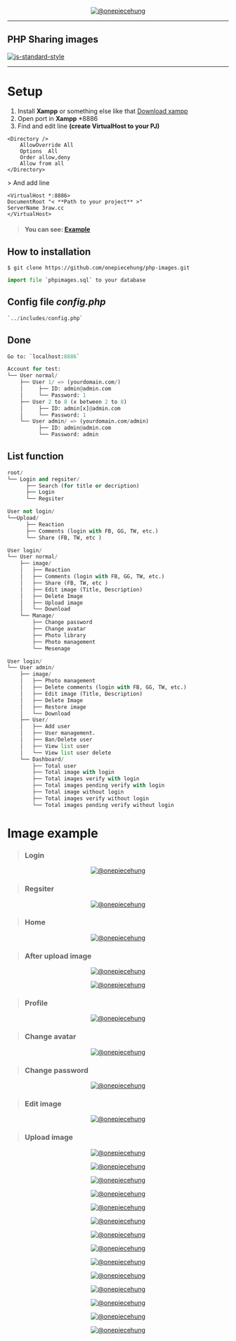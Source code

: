 <p align="center">
    <a href="https://github.com/onepiecehung">
        <img src="https://en.uit.edu.vn/sites/vi/files/banner_en.png" alt="@onepiecehung"/>
    </a>
</p>

<hr> 

## PHP Sharing images 
[![js-standard-style](https://img.shields.io/badge/Build-1906.19-brightgreen.svg?style=flat)](https://github.com/feross/standard)

<hr>

# Setup 

1. Install <b>Xampp</b> or something else like that <a href="https://www.apachefriends.org">Download xampp</a>
2. Open port in <b>Xampp</b> *8886
3. Find and edit line **(create VirtualHost to your PJ)**

```
<Directory />
    AllowOverride All
    Options  All
    Order allow,deny
    Allow from all
</Directory>
```

<p style="text-color:red">
    > And add line 
</p>


```
<VirtualHost *:8886>
DocumentRoot "< **Path to your project** >"
ServerName 3raw.cc
</VirtualHost>
```

> #### You can see: <a href="https://paste.ofcode.org/Hdv2ueBu2KaYmmFzWZDg7J"><b>Example</b></a>

## How to installation

```
$ git clone https://github.com/onepiecehung/php-images.git
```

```python
import file `phpimages.sql` to your database
```

## Config file _config.php_

```python
`../includes/config.php`
```

## Done

```python
Go to: `localhost:8886` 
```

```python
Account for test:
└── User normal/
    ├── User 1/ => (yourdomain.com/)
    │     ├── ID: admin@admin.com
    │     └── Password: 1
    ├── User 2 to 8 (x between 2 to 8)
    │     ├── ID: admin[x]@admin.com
    │     └── Password: 1
    └── User admin/ => (yourdomain.com/admin)
          ├── ID: admin@admin.com
          └── Password: admin
```

## List function

```python
root/
└── Login and regsiter/
      ├── Search (for title or decription)
      ├── Login
      └── Regsiter
```

```python
User not login/
└──Upload/
      ├── Reaction
      ├── Comments (login with FB, GG, TW, etc.)
      └── Share (FB, TW, etc )
```

```python
User login/
└── User normal/
    ├── image/
    │   ├── Reaction
    │   ├── Comments (login with FB, GG, TW, etc.)
    │   ├── Share (FB, TW, etc )
    │   ├── Edit image (Title, Description)
    │   ├── Delete Image
    │   ├── Upload image
    │   └── Download
    └── Manage/
        ├── Change password
        ├── Change avatar
        ├── Photo library
        ├── Photo management
        └── Mesenage
```

```python
User login/
└── User admin/
    ├── image/
    │   ├── Photo management
    │   ├── Delete comments (login with FB, GG, TW, etc.)
    │   ├── Edit image (Title, Description)
    │   ├── Delete Image
    │   ├── Restore image
    │   └── Download
    ├── User/
    │   ├── Add user
    │   ├── User management.
    │   ├── Ban/Delete user
    │   ├── View list user
    │   └── View list user delete
    └── Dashboard/
        ├── Total user 
        ├── Total image with login 
        ├── Total images verify with login 
        ├── Total images pending verify with login 
        ├── Total image without login 
        ├── Total images verify without login 
        └── Total images pending verify without login 
```

# Image example

> ### Login

<p align="center">
    <a href="https://github.com/onepiecehung">
        <img src="https://imgur.com/KYxDbsN.png" alt="@onepiecehung"/>
    </a>
</p>

> ### Regsiter

<p align="center">
    <a href="https://github.com/onepiecehung">
        <img src="https://imgur.com/zyarFR5.png" alt="@onepiecehung"/>
    </a>
</p>

> ### Home

<p align="center">
    <a href="https://github.com/onepiecehung">
        <img src="https://imgur.com/GHcT2Vq.png" alt="@onepiecehung"/>
    </a>
</p>

> ### After upload image

<p align="center">
    <a href="https://github.com/onepiecehung">
        <img src="https://imgur.com/kvfUDmh.png" alt="@onepiecehung"/>
    </a>
</p>

<p align="center">
    <a href="https://github.com/onepiecehung">
        <img src="https://imgur.com/G7ET94q.png" alt="@onepiecehung"/>
    </a>
</p>

> ### Profile

<p align="center">
    <a href="https://github.com/onepiecehung">
        <img src="https://imgur.com/O5Uc8t5.png" alt="@onepiecehung"/>
    </a>
</p>

> ### Change avatar

<p align="center">
    <a href="https://github.com/onepiecehung">
        <img src="https://imgur.com/pRnoLyX.png" alt="@onepiecehung"/>
    </a>
</p>

> ### Change password

<p align="center">
    <a href="https://github.com/onepiecehung">
        <img src="https://imgur.com/EJUPVB6.png" alt="@onepiecehung"/>
    </a>
</p>

> ### Edit image

<p align="center">
    <a href="https://github.com/onepiecehung">
        <img src="https://imgur.com/ZAdTNJ6.png" alt="@onepiecehung"/>
    </a>
</p>

> ### Upload image

<p align="center">
    <a href="https://github.com/onepiecehung">
        <img src="https://imgur.com/q4Qky1A.png" alt="@onepiecehung"/>
    </a>
</p>

<p align="center">
    <a href="https://github.com/onepiecehung">
        <img src="https://imgur.com/I5G8ads.png" alt="@onepiecehung"/>
    </a>
</p>

<p align="center">
    <a href="https://github.com/onepiecehung">
        <img src="https://imgur.com/gmw4T50.png" alt="@onepiecehung"/>
    </a>
</p>

<p align="center">
    <a href="https://github.com/onepiecehung">
        <img src="https://imgur.com/WF5dENf.png" alt="@onepiecehung"/>
    </a>
</p>

<p align="center">
    <a href="https://github.com/onepiecehung">
        <img src="https://imgur.com/NiMi2Ca.png" alt="@onepiecehung"/>
    </a>
</p>

<p align="center">
    <a href="https://github.com/onepiecehung">
        <img src="https://imgur.com/rB0gXvc.png" alt="@onepiecehung"/>
    </a>
</p>

<p align="center">
    <a href="https://github.com/onepiecehung">
        <img src="https://imgur.com/m1K96ld.png" alt="@onepiecehung"/>
    </a>
</p>

<p align="center">
    <a href="https://github.com/onepiecehung">
        <img src="https://imgur.com/eDEOJ5B.png" alt="@onepiecehung"/>
    </a>
</p>

<p align="center">
    <a href="https://github.com/onepiecehung">
        <img src="https://imgur.com/zMYUgML.png" alt="@onepiecehung"/>
    </a>
</p>

<p align="center">
    <a href="https://github.com/onepiecehung">
        <img src="https://imgur.com/GE56yjy.png" alt="@onepiecehung"/>
    </a>
</p>

<p align="center">
    <a href="https://github.com/onepiecehung">
        <img src="https://imgur.com/IgvqiIO.png" alt="@onepiecehung"/>
    </a>
</p>

<p align="center">
    <a href="https://github.com/onepiecehung">
        <img src="https://imgur.com/4KsU5yw.png" alt="@onepiecehung"/>
    </a>
</p>

<p align="center">
    <a href="https://github.com/onepiecehung">
        <img src="https://imgur.com/1QrIqxg.png" alt="@onepiecehung"/>
    </a>
</p>

<p align="center">
    <a href="https://github.com/onepiecehung">
        <img src="https://imgur.com/qqulF7K.png" alt="@onepiecehung"/>
    </a>
</p>

